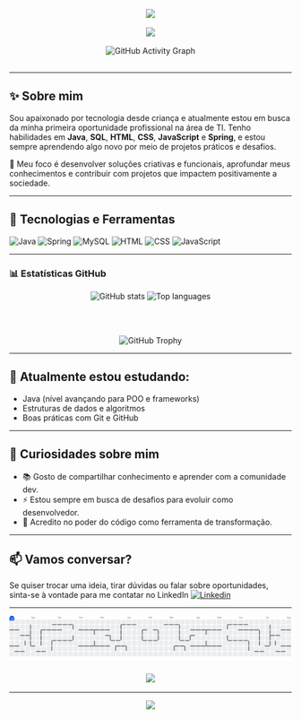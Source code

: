 <p align="center">
  <img src="https://capsule-render.vercel.app/api?type=waving&color=006400&height=100&section=header"/>
</p>

<p align="center">
  <a href="https://git.io/typing-svg">
    <img src="https://readme-typing-svg.herokuapp.com?font=Fira+Code&pause=1000&color=006400&width=435&lines=Ol%C3%A1%2C+sou+o+Kauan+Meirelles;Sou+Desenvolvedor+Full+Stack"/>
  </a>
</p>

<div align="center" style="margin-bottom: 30px;">
  <img src="https://github-readme-activity-graph.vercel.app/graph?username=kauan-meirelles&bg_color=0d1117&color=67cb57&line=67cb57&point=67cb57&area=true&area_color=67cb57&hide_border=true" alt="GitHub Activity Graph" height="200" />
</div>

---

## ✨ Sobre mim

Sou apaixonado por tecnologia desde criança e atualmente estou em busca da minha primeira oportunidade profissional na área de TI. Tenho habilidades em **Java**, **SQL**, **HTML**, **CSS**, **JavaScript** e **Spring**, e estou sempre aprendendo algo novo por meio de projetos práticos e desafios.

🎯 Meu foco é desenvolver soluções criativas e funcionais, aprofundar meus conhecimentos e contribuir com projetos que impactem positivamente a sociedade.

---

## 🚀 Tecnologias e Ferramentas

<div style="display: inline_block;">
  <img src="https://skillicons.dev/icons?i=java" width="50" alt="Java"/>
  <img src="https://skillicons.dev/icons?i=spring" width="50" alt="Spring"/>
  <img src="https://skillicons.dev/icons?i=mysql" width="50" alt="MySQL"/>
  <img src="https://skillicons.dev/icons?i=html" width="50" alt="HTML"/>
  <img src="https://skillicons.dev/icons?i=css" width="50" alt="CSS"/>
  <img src="https://skillicons.dev/icons?i=javascript" width="50" alt="JavaScript"/>
</div>

---

### 📊 Estatísticas GitHub

<div align="center">

  <img src="https://github-readme-stats.vercel.app/api?username=kauan-meirelles&show_icons=true&title_color=006400&text_color=006400&icon_color=006400&bg_color=00000000" height="150" alt="GitHub stats" />
  <img src="https://github-readme-stats.vercel.app/api/top-langs/?username=kauan-meirelles&layout=compact&title_color=006400&text_color=006400&bg_color=00000000" height="150" alt="Top languages" />

  <br><br>

  <img src="https://github-profile-trophy.vercel.app/?username=kauan-meirelles&theme=matrix&bg_color=0d1117&row=2&no-bg=true&column=3&color=006400&margin-w=0&margin-h=0" alt="GitHub Trophy" />
</div>

---

## 🧠 Atualmente estou estudando:

- Java (nível avançando para POO e frameworks)
- Estruturas de dados e algoritmos
- Boas práticas com Git e GitHub

---

## 🌱 Curiosidades sobre mim

- 📚 Gosto de compartilhar conhecimento e aprender com a comunidade dev.
- ⚡ Estou sempre em busca de desafios para evoluir como desenvolvedor.
- 🧩 Acredito no poder do código como ferramenta de transformação.

---

## 📫 Vamos conversar?

Se quiser trocar uma ideia, tirar dúvidas ou falar sobre oportunidades, sinta-se à vontade para me contatar no LinkedIn
[![Linkedin](https://img.shields.io/badge/LinkedIn-0077B5?style=for-the-badge&logo=linkedin&logoColor=white)](https://www.linkedin.com/in/kauan-meirelles/)

---
<picture>
  <source media="(prefers-color-scheme: dark)" srcset="https://raw.githubusercontent.com/kauan-meirelles/kauan-meirelles/output/pacman-contribution-graph-dark.svg">
  <source media="(prefers-color-scheme: light)" srcset="https://raw.githubusercontent.com/kauan-meirelles/kauan-meirelles/output/pacman-contribution-graph.svg">
  <img alt="Pacman contribution graph" src="https://raw.githubusercontent.com/kauan-meirelles/kauan-meirelles/output/pacman-contribution-graph.svg" style="max-width:100%; height:auto;">
</picture>

<div align="center" style="margin-top: 20px;">
  <img src="https://visitor-badge.laobi.icu/badge?page_id=kauan-meirelles.kauan-meirelles&right_color=darkgreen" />
</div>

---

<p align="center">
  <img src="https://capsule-render.vercel.app/api?type=waving&color=006400&height=100&section=footer"/>
</p>
